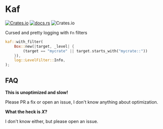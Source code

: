 # Kaf

[![Crates.io](https://img.shields.io/crates/v/kaf?style=flat-square)](https://crates.io/crates/kaf)
[![docs.rs](https://img.shields.io/docsrs/kaf?style=flat-square)](https://docs.rs/kaf)
![Crates.io](https://img.shields.io/crates/d/kaf?style=flat-square)

Cursed and pretty logging with `Fn` filters

```rust
kaf::with_filter(
    Box::new(|target, _level| {
        (target == "mycrate" || target.starts_with("mycrate::"))
    }),
    log::LevelFilter::Info,
);
```

## FAQ

**This is unoptimized and slow!**

Please PR a fix or open an issue, I don't know anything about optimization.

**What the heck is *X*?**

I don't know either, but please open an issue.
